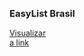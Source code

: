 ### EasyList Brasil
[Visualizar](https://raw.githubusercontent.com/easylistbrasil/easylistbrasil/filtro/easylistbrasil.txt)  
[a link](abp:subscribe?location=raw.githubusercontent.com/easylistbrasil/easylistbrasil/filtro/easylistbrasil.txt&title=EasyList)

